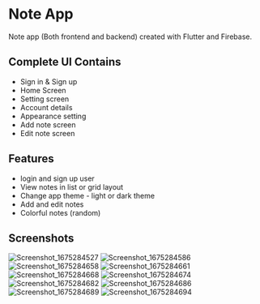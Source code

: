 # Note App

Note app (Both frontend and backend) created with Flutter and Firebase.

## Complete UI Contains

* Sign in & Sign up
* Home Screen
* Setting screen
* Account details
* Appearance setting
* Add note screen
* Edit note screen

## Features

 * login and sign up user
 * View notes in list or grid layout
 * Change app theme - light or dark theme
 * Add and edit notes
 * Colorful notes (random)

## Screenshots
![Screenshot_1675284527](https://user-images.githubusercontent.com/106432154/216160575-27d657d5-d04b-49b8-829b-7956ab4d23dc.png)
![Screenshot_1675284586](https://user-images.githubusercontent.com/106432154/216160583-5b1d9815-570b-4d58-ae07-3e278eea01ad.png)
![Screenshot_1675284658](https://user-images.githubusercontent.com/106432154/216160586-151e3096-1626-40cd-96dd-70981133eb36.png)
![Screenshot_1675284661](https://user-images.githubusercontent.com/106432154/216160591-8c2f61ce-ad2b-44d1-b623-e768be3a704f.png)
![Screenshot_1675284668](https://user-images.githubusercontent.com/106432154/216160593-af8aa18d-0954-4a68-8890-52fc9022f5a8.png)
![Screenshot_1675284674](https://user-images.githubusercontent.com/106432154/216160595-d4cc81f3-eb3e-4787-b54a-d8a0811a7623.png)
![Screenshot_1675284682](https://user-images.githubusercontent.com/106432154/216160598-dcb0f77b-3b84-4557-a082-fa6b87b3a5a3.png)
![Screenshot_1675284686](https://user-images.githubusercontent.com/106432154/216160601-be49c87c-5398-4a78-99fd-d73a744e237a.png)
![Screenshot_1675284689](https://user-images.githubusercontent.com/106432154/216160607-13bd99ed-0b7c-4038-a3d3-e4681e9f5b88.png)
![Screenshot_1675284694](https://user-images.githubusercontent.com/106432154/216160610-3ee1795b-ac5f-4ce8-9871-7014fcc787f4.png)


